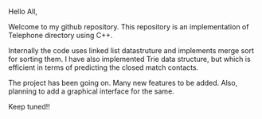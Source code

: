 Hello All,

Welcome to my github repository. This repository is an implementation 
of Telephone directory using C++.

Internally the code uses linked list datastruture and implements 
merge sort for sorting them. I have also implemented Trie data
structure, but which is efficient in terms of predicting the closed match contacts.

The project has been going on. Many new features to be added. Also, planning to add
a graphical interface for the same.

Keep tuned!!

